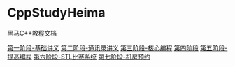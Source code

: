 # CppStudyHeima
黑马C++教程文档

[第一阶段-基础讲义](https://github.com/ForeUP/CppStudyHeima/blob/main/%E7%AC%AC1%E9%98%B6%E6%AE%B5-%E5%9F%BA%E7%A1%80%E8%AE%B2%E4%B9%89/C%2B%2B%E5%9F%BA%E7%A1%80%E5%85%A5%E9%97%A8.md)
[第二阶段-通讯录讲义](https://github.com/ForeUP/CppStudyHeima/blob/main/%E7%AC%AC2%E9%98%B6%E6%AE%B5-%E9%80%9A%E8%AE%AF%E5%BD%95/%E9%80%9A%E8%AE%AF%E5%BD%95%E7%AE%A1%E7%90%86%E7%B3%BB%E7%BB%9F.md)
[第三阶段-核心编程](https://github.com/ForeUP/CppStudyHeima/blob/main/%E7%AC%AC3%E9%98%B6%E6%AE%B5-%E6%A0%B8%E5%BF%83%E7%BC%96%E7%A8%8B/C%2B%2B%E6%A0%B8%E5%BF%83%E7%BC%96%E7%A8%8B.md)
[第四阶段]()
[第五阶段-提高编程](https://github.com/ForeUP/CppStudyHeima/blob/main/%E7%AC%AC5%E9%98%B6%E6%AE%B5-%E6%8F%90%E9%AB%98%E7%BC%96%E7%A8%8B/C%2B%2B%E6%8F%90%E9%AB%98%E7%BC%96%E7%A8%8B.md)
[第六阶段-STL比赛系统](https://github.com/ForeUP/CppStudyHeima/blob/main/%E7%AC%AC6%E9%98%B6%E6%AE%B5-STL%E6%AF%94%E8%B5%9B%E7%B3%BB%E7%BB%9F/%E5%9F%BA%E4%BA%8ESTL%E7%9A%84%E6%BC%94%E8%AE%B2%E6%AF%94%E8%B5%9B%E6%B5%81%E7%A8%8B%E7%AE%A1%E7%90%86%E7%B3%BB%E7%BB%9F.md)
[第七阶段-机房预约](https://github.com/ForeUP/CppStudyHeima/blob/main/%E7%AC%AC7%E9%98%B6%E6%AE%B5-%E6%9C%BA%E6%88%BF%E9%A2%84%E7%BA%A6/%E6%9C%BA%E6%88%BF%E9%A2%84%E7%BA%A6%E7%B3%BB%E7%BB%9F.md)

